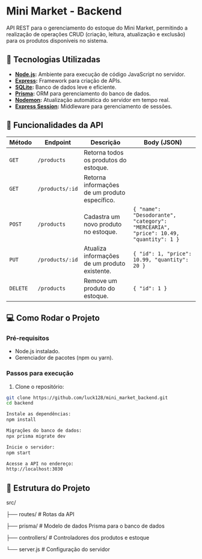 # Mini Market - Backend

API REST para o gerenciamento do estoque do Mini Market, permitindo a realização de operações CRUD (criação, leitura, atualização e exclusão) para os produtos disponíveis no sistema.

## 🚀 Tecnologias Utilizadas

- **[Node.js](https://nodejs.org/):** Ambiente para execução de código JavaScript no servidor.
- **[Express](https://expressjs.com/):** Framework para criação de APIs.
- **[SQLite](https://www.sqlite.org/):** Banco de dados leve e eficiente.
- **[Prisma](https://www.prisma.io/):** ORM para gerenciamento do banco de dados.
- **[Nodemon](https://nodemon.io/):** Atualização automática do servidor em tempo real.
- **[Express Session](https://www.npmjs.com/package/express-session):** Middleware para gerenciamento de sessões.

## 📂 Funcionalidades da API

| Método  | Endpoint         | Descrição                                     | Body (JSON)                                                                         |
|---------|------------------|-----------------------------------------------|-------------------------------------------------------------------------------------|
| `GET`   | `/products`      | Retorna todos os produtos do estoque.         |                                                                                     |
| `GET`   | `/products/:id`  | Retorna informações de um produto específico. |                                                                                     |
| `POST`  | `/products`      | Cadastra um novo produto no estoque.          | `{ "name": "Desodorante", "category": "MERCEARIA", "price": 10.49, "quantity": 1 }` |
| `PUT`   | `/products/:id`  | Atualiza informações de um produto existente. | `{ "id": 1, "price": 10.99, "quantity": 20 }`                                       |
| `DELETE`| `/products`      | Remove um produto do estoque.                 | `{ "id": 1 }`                                                                       |

## 💻 Como Rodar o Projeto

### Pré-requisitos
- Node.js instalado.
- Gerenciador de pacotes (npm ou yarn).

### Passos para execução

1. Clone o repositório:
```bash
git clone https://github.com/luck128/mini_market_backend.git
cd backend

Instale as dependências:
npm install

Migrações do banco de dados:
npx prisma migrate dev

Inicie o servidor:
npm start

Acesse a API no endereço:
http://localhost:3030
```

## 📂 Estrutura do Projeto
src/

├── routes/          # Rotas da API

├── prisma/          # Modelo de dados Prisma para o banco de dados

├── controllers/     # Controladores dos produtos e estoque

└── server.js        # Configuração do servidor
